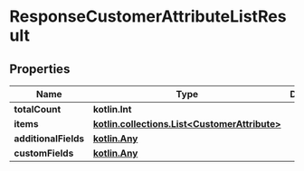 
# ResponseCustomerAttributeListResult

## Properties
| Name | Type | Description | Notes |
| ------------ | ------------- | ------------- | ------------- |
| **totalCount** | **kotlin.Int** |  |  [optional] |
| **items** | [**kotlin.collections.List&lt;CustomerAttribute&gt;**](CustomerAttribute.md) |  |  [optional] |
| **additionalFields** | [**kotlin.Any**](.md) |  |  [optional] |
| **customFields** | [**kotlin.Any**](.md) |  |  [optional] |



